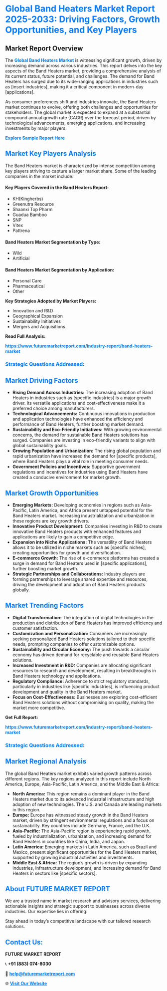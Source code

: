 <h1 style="color: #007BFF;">Global Band Heaters Market Report 2025-2033: Driving Factors, Growth Opportunities, and Key Players</h1>

<section id="overview">
<h2>Market Report Overview</h2>
<p>The <a href="https://www.futuremarketreport.com/industry-report/band-heaters-market" style="color: #007BFF; text-decoration: none;"><strong>Global Band Heaters Market</strong></a> is witnessing significant growth, driven by increasing demand across various industries. This report delves into the key aspects of the Band Heaters market, providing a comprehensive analysis of its current status, future potential, and challenges. The demand for Band Heaters has surged due to its wide-ranging applications in industries such as [insert industries], making it a critical component in modern-day [applications].</p>
<p>As consumer preferences shift and industries innovate, the Band Heaters market continues to evolve, offering both challenges and opportunities for stakeholders. The global market is expected to expand at a substantial compound annual growth rate (CAGR) over the forecast period, driven by technological advancements, emerging applications, and increasing investments by major players.</p>
</section>

<section id="overview">
<p><a href="https://www.futuremarketreport.com/request-sample/reportId=32650" style="color: #007BFF; text-decoration: none;"><strong>Explore Sample Report Here</strong></a></p>
</section>

<section id="key-players">
<h2 style="color: #007BFF;">Market Key Players Analysis</h2>
<p>The Band Heaters market is characterized by intense competition among key players striving to capture a larger market share. Some of the leading companies in the market include:</p>
<h4>Key Players Covered in the Band Heaters Report:</h4>
<ul><li>KH(Kingherbs)</li><li>Greenutra Resource</li><li>Shaanxi Top Pharm</li><li>Guadua Bamboo</li><li>SNP</li><li>Vitex</li><li>Pattrena</li></ul>
<h4>Band Heaters Market Segmentation by Type:</h4>
<ul><li>Wild</li><li>Artificial</li></ul>

<h4>Band Heaters Market Segmentation by Application:</h4>
<ul><li>Personal Care</li><li>Pharmaceutical</li><li>Other</li></ul>
<p><strong>Key Strategies Adopted by Market Players:</strong></p>
<ul>
<li>Innovation and R&D</li>
<li>Geographical Expansion</li>
<li>Sustainability Initiatives</li>
<li>Mergers and Acquisitions</li>
</ul>
</section>

<section>
<p><strong>Read Full Analysis: </strong></p><a href="https://www.futuremarketreport.com/industry-report/band-heaters-market" style="color: #007BFF; text-decoration: none;"><strong>https://www.futuremarketreport.com/industry-report/band-heaters-market</strong></a>
<h3 style="color: #007BFF;">Strategic Questions Addressed:</h3>
</section>

<section id="driving-factors">
<h2 style="color: #007BFF;">Market Driving Factors</h2>
<ul>
<li><strong>Rising Demand Across Industries:</strong> The increasing adoption of Band Heaters in industries such as [specific industries] is a major growth driver. Its versatile applications and cost-effectiveness make it a preferred choice among manufacturers.</li>
<li><strong>Technological Advancements:</strong> Continuous innovations in production and application technologies have enhanced the efficiency and performance of Band Heaters, further boosting market demand.</li>
<li><strong>Sustainability and Eco-Friendly Initiatives:</strong> With growing environmental concerns, the demand for sustainable Band Heaters solutions has surged. Companies are investing in eco-friendly variants to align with global sustainability goals.</li>
<li><strong>Growing Population and Urbanization:</strong> The rising global population and rapid urbanization have increased the demand for [specific products], where Band Heaters plays a vital role in meeting consumer needs.</li>
<li><strong>Government Policies and Incentives:</strong> Supportive government regulations and incentives for industries using Band Heaters have created a conducive environment for market growth.</li>
</ul>
</section>

<section id="growth-opportunities">
<h2 style="color: #007BFF;">Market Growth Opportunities</h2>
<ul>
<li><strong>Emerging Markets:</strong> Developing economies in regions such as Asia-Pacific, Latin America, and Africa present untapped potential for the Band Heaters market. Increasing industrialization and urbanization in these regions are key growth drivers.</li>
<li><strong>Innovative Product Development:</strong> Companies investing in R&D to create innovative Band Heaters products with enhanced features and applications are likely to gain a competitive edge.</li>
<li><strong>Expansion into Niche Applications:</strong> The versatility of Band Heaters allows it to be utilized in niche markets such as [specific niches], creating opportunities for growth and diversification.</li>
<li><strong>E-commerce Growth:</strong> The rise of e-commerce platforms has created a surge in demand for Band Heaters used in [specific applications], further boosting market growth.</li>
<li><strong>Strategic Partnerships and Collaborations:</strong> Industry players are forming partnerships to leverage shared expertise and resources, driving the development and adoption of Band Heaters products globally.</li>
</ul>
</section>

<section id="trending-factors">
<h2 style="color: #007BFF;">Market Trending Factors</h2>
<ul>
<li><strong>Digital Transformation:</strong> The integration of digital technologies in the production and distribution of Band Heaters has improved efficiency and customer satisfaction.</li>
<li><strong>Customization and Personalization:</strong> Consumers are increasingly seeking personalized Band Heaters solutions tailored to their specific needs, prompting companies to offer customizable options.</li>
<li><strong>Sustainability and Circular Economy:</strong> The push towards a circular economy has driven demand for recyclable and reusable Band Heaters solutions.</li>
<li><strong>Increased Investment in R&D:</strong> Companies are allocating significant resources to research and development, resulting in breakthroughs in Band Heaters technology and applications.</li>
<li><strong>Regulatory Compliance:</strong> Adherence to strict regulatory standards, particularly in industries like [specific industries], is influencing product development and quality in the Band Heaters market.</li>
<li><strong>Focus on Cost-Effectiveness:</strong> Businesses are exploring cost-efficient Band Heaters solutions without compromising on quality, making the market more competitive.</li>
</ul>
</section>

<section>
<p><strong>Get Full Report: </strong></p><a href="https://www.futuremarketreport.com/industry-report/band-heaters-market" style="color: #007BFF; text-decoration: none;"><strong>https://www.futuremarketreport.com/industry-report/band-heaters-market</strong></a>
<h3 style="color: #007BFF;">Strategic Questions Addressed:</h3>
</section>


<section id="regional-analysis">
<h2 style="color: #007BFF;">Market Regional Analysis</h2>
<p>The global Band Heaters market exhibits varied growth patterns across different regions. The key regions analyzed in this report include North America, Europe, Asia-Pacific, Latin America, and the Middle East & Africa:</p>
<ul>
<li><strong>North America:</strong> This region remains a dominant player in the Band Heaters market due to its advanced industrial infrastructure and high adoption of new technologies. The U.S. and Canada are leading markets in this region.</li>
<li><strong>Europe:</strong> Europe has witnessed steady growth in the Band Heaters market, driven by stringent environmental regulations and a focus on sustainability. Key countries include Germany, France, and the U.K.</li>
<li><strong>Asia-Pacific:</strong> The Asia-Pacific region is experiencing rapid growth, fueled by industrialization, urbanization, and increasing demand for Band Heaters in countries like China, India, and Japan.</li>
<li><strong>Latin America:</strong> Emerging markets in Latin America, such as Brazil and Mexico, present significant opportunities for the Band Heaters market, supported by growing industrial activities and investments.</li>
<li><strong>Middle East & Africa:</strong> The region’s growth is driven by expanding industries, infrastructure development, and increasing demand for Band Heaters in sectors like [specific sectors].</li>
</ul>
</section>

<footer>
<h2 style="color: #007BFF;">About FUTURE MARKET REPORT</h2>
<p>We are a trusted name in market research and advisory services, delivering actionable insights and strategic support to businesses across diverse industries. Our expertise lies in offering:</p>

<p>Stay ahead in today’s competitive landscape with our tailored research solutions.</p>

<h2 style="color: #007BFF;">Contact Us:</h2>
<p><strong>FUTURE MARKET REPORT</strong></p>
<p>📞 <strong>+91 (883) 074-8030</strong></p>
<p>📧 <strong><a href="mailto:help@futuremarketreport.com" style="color: #007BFF;">help@futuremarketreport.com</a></strong></p>
<p>🌐 <strong><a href="https://www.futuremarketreport.com/" style="color: #007BFF;">Visit Our Website</a></strong></p>
</footer>